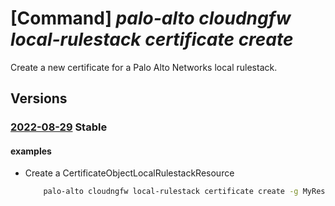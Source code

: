 # [Command] _palo-alto cloudngfw local-rulestack certificate create_

Create a new certificate for a Palo Alto Networks local rulestack.

## Versions

### [2022-08-29](/Resources/mgmt-plane/L3N1YnNjcmlwdGlvbnMve30vcmVzb3VyY2Vncm91cHMve30vcHJvdmlkZXJzL3BhbG9hbHRvbmV0d29ya3MuY2xvdWRuZ2Z3L2xvY2FscnVsZXN0YWNrcy97fS9jZXJ0aWZpY2F0ZXMve30=/2022-08-29.xml) **Stable**

<!-- mgmt-plane /subscriptions/{}/resourcegroups/{}/providers/paloaltonetworks.cloudngfw/localrulestacks/{}/certificates/{} 2022-08-29 -->

#### examples

- Create a CertificateObjectLocalRulestackResource
    ```bash
        palo-alto cloudngfw local-rulestack certificate create -g MyResourceGroup --local-rulestack-name MyLocalRulestacks --name MyCertificate --audit-comment "comment" --certificate-self-signed "TRUE" --description "description"
    ```
